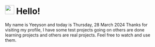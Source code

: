  <h1>
    <img src="https://emojis.slackmojis.com/emojis/images/1643510097/45343/hi.gif?1643510097" width="30"/> 
    Hello!
 </h1>
 <p>
    My name is Yeeyson and today is Thursday, 28 March 2024
    Thanks for visiting my profile, I have some test projects going on others are done learning projects and others are real projects.
    Feel free to watch and use them.
 </p>